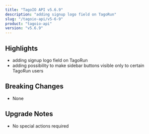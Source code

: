 ```yaml
---
title: "TagoIO API v5.6.9"
description: "adding signup logo field on TagoRun"
slug: "/tagoio-api/v5-6-9"
product: "tagoio-api"
version: "v5.6.9"
---
```


## Highlights

- adding signup logo field on TagoRun
- adding possibility to make sidebar buttons visible only to certain TagoRun users

## Breaking Changes

- None

## Upgrade Notes

- No special actions required
